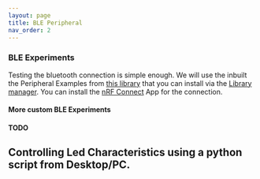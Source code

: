 ```yaml
---
layout: page
title: BLE Peripheral
nav_order: 2
---
```


### BLE Experiments
Testing the bluetooth connection is simple enough. We will use the inbuilt the Peripheral Examples from [this library](https://github.com/arduino-libraries/ArduinoBLE) that you can install via the [Library manager](https://www.arduino.cc/en/guide/libraries#toc3). You can install the [nRF Connect](https://play.google.com/store/apps/details?id=no.nordicsemi.android.mcp) App for the connection.

#### More custom BLE Experiments

#### TODO
Controlling Led Characteristics using a python script from Desktop/PC.
---